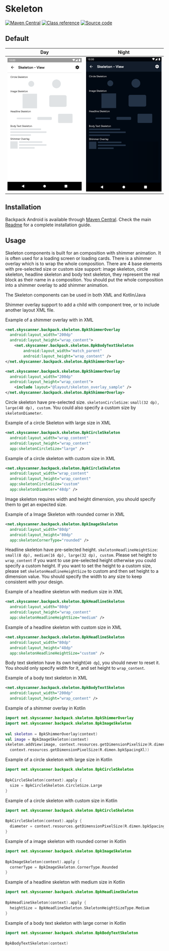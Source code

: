 # Skeleton

[![Maven Central](https://img.shields.io/maven-central/v/net.skyscanner.backpack/backpack-android)](https://search.maven.org/artifact/net.skyscanner.backpack/backpack-android)
[![Class reference](https://img.shields.io/badge/Class%20reference-Android-blue)](https://backpack.github.io/android/Backpack/net.skyscanner.backpack.skeleton)
[![Source code](https://img.shields.io/badge/Source%20code-GitHub-lightgrey)](https://github.com/Skyscanner/backpack-android/tree/main/Backpack/src/main/java/net/skyscanner/backpack/skeleton)

## Default

| Day | Night |
| --- | --- |
| <img src="https://raw.githubusercontent.com/Skyscanner/backpack-android/main/docs/view/Skeleton/screenshots/default.png" alt="Skeleton component" width="375" /> |<img src="https://raw.githubusercontent.com/Skyscanner/backpack-android/main/docs/view/Skeleton/screenshots/default_dm.png" alt="Skeleton component - dark mode" width="375" /> |

## Installation

Backpack Android is available through [Maven Central](https://search.maven.org/artifact/net.skyscanner.backpack/backpack-android). Check the main [Readme](https://github.com/skyscanner/backpack-android#installation) for a complete installation guide.

## Usage
Skeleton components is built for an composition with shimmer animation. It is often used for a loading screen or loading cards.
There is a shimmer overlay which is to wrap the whole composition.
There are 4 base elements with pre-selected size or custom size support: image skeleton, circle skeleton, headline skeleton and body text skeleton,
they represent the real block as their name in a composition.
You should put the whole composition into a shimmer overlay to add shimmer animation.

The Skeleton components can be used in both XML and Kotlin/Java

Shimmer overlay support to add a child with component tree, or to include another layout XML file.

Example of a shimmer overlay with  in XML

```xml
<net.skyscanner.backpack.skeleton.BpkShimmerOverlay
  android:layout_width="200dp"
  android:layout_height="wrap_content">
    <net.skyscanner.backpack.skeleton.BpkBodyTextSkeleton
        android:layout_width="match_parent"
        android:layout_height="wrap_content" />
</net.skyscanner.backpack.skeleton.BpkShimmerOverlay>
```

```xml
<net.skyscanner.backpack.skeleton.BpkShimmerOverlay
  android:layout_width="200dp"
  android:layout_height="wrap_content">
    <include layout="@layout/skeleton_overlay_sample" />
</net.skyscanner.backpack.skeleton.BpkShimmerOverlay>
```

Circle skeleton have pre-selected size.
`skeletonCircleSize`: `small(32 dp), large(48 dp), custom`.
You could also specify a custom size by `skeletonDiameter`.

Example of a circle Skeleton with large size in XML

```xml
<net.skyscanner.backpack.skeleton.BpkCircleSkeleton
  android:layout_width="wrap_content"
  android:layout_height="wrap_content"
  app:skeletonCircleSize="large" />
```

Example of a circle skeleton with custom size in XML

```xml
<net.skyscanner.backpack.skeleton.BpkCircleSkeleton
  android:layout_width="wrap_content"
  android:layout_height="wrap_content"
  app:skeletonCircleSize="custom"
  app:skeletonDiameter="48dp" />
```

Image skeleton requires width and height dimension, you should specify them to get an expected size.

Example of a Image Skeleton with rounded corner in XML

```xml
<net.skyscanner.backpack.skeleton.BpkImageSkeleton
  android:layout_width="80dp"
  android:layout_height="80dp"
  app:skeletonCornerType="rounded" />
```

Headline skeleton have pre-selected height.
`skeletonHeadlineHeightSize`: `small(8 dp), medium(16 dp), large(32 dp), custom`.
Please set height to `wrap_content` if you want to use pre-selected height otherwise you could specify a custom height.
If you want to set the height to a custom size, please set `skeletonHeadlineHeightSize` to custom and then set height to a dimension value.
You should specify the width to any size to keep consistent with your design.

Example of a headline skeleton with medium size in XML

```xml
<net.skyscanner.backpack.skeleton.BpkHeadlineSkeleton
  android:layout_width="80dp"
  android:layout_height="wrap_content"
  app:skeletonHeadlineHeightSize="medium" />
```

Example of a headline skeleton with custom size in XML

```xml
<net.skyscanner.backpack.skeleton.BpkHeadlineSkeleton
  android:layout_width="80dp"
  android:layout_height="48dp"
  app:skeletonHeadlineHeightSize="custom" />
```

Body text skeleton have its own height(`40 dp`), you should never to reset it. You should only specify width for it, and set height to `wrap_content`.

Example of a body text skeleton in XML

```xml
<net.skyscanner.backpack.skeleton.BpkBodyTextSkeleton
  android:layout_width="200dp"
  android:layout_height="wrap_content" />
```

Example of a shimmer overlay in Kotlin

```Kotlin
import net.skyscanner.backpack.skeleton.BpkShimmerOverlay
import net.skyscanner.backpack.skeleton.BpkImageSkeleton

val skeleton = BpkShimmerOverlay(context)
val image = BpkImageSkeleton(context)
skeleton.addView(image, context.resources.getDimensionPixelSize(R.dimen.bpkSpacingXl),
  context.resources.getDimensionPixelSize(R.dimen.bpkSpacingXl))
```


Example of a circle skeleton with large size in Kotlin

```Kotlin
import net.skyscanner.backpack.skeleton.BpkCircleSkeleton

BpkCircleSkeleton(context).apply {
  size = BpkCircleSkeleton.CircleSize.Large
}
```

Example of a circle skeleton with custom size in Kotlin

```Kotlin
import net.skyscanner.backpack.skeleton.BpkCircleSkeleton

BpkCircleSkeleton(context).apply {
  diameter = context.resources.getDimensionPixelSize(R.dimen.bpkSpacingXl)
}
```

Example of a image skeleton with rounded corner in Kotlin

```Kotlin
import net.skyscanner.backpack.skeleton.BpkImageSkeleton

BpkImageSkeleton(context).apply {
  cornerType = BpkImageSkeleton.CornerType.Rounded
}
```

Example of a headline skeleton with medium size in Kotlin

```Kotlin
import net.skyscanner.backpack.skeleton.BpkHeadlineSkeleton

BpkHeadlineSkeleton(context).apply {
  heightSize = BpkHeadlineSkeleton.SkeletonHeightSizeType.Medium
}
```

Example of a body text skeleton with large corner in Kotlin

```Kotlin
import net.skyscanner.backpack.skeleton.BpkBodyTextSkeleton

BpkBodyTextSkeleton(context)
```
